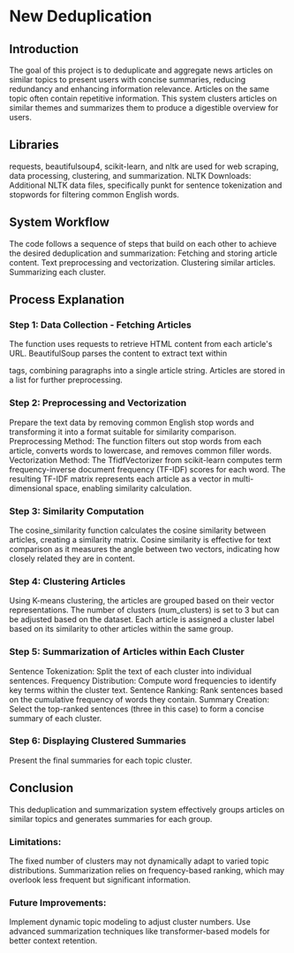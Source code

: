 # New Deduplication

## Introduction
The goal of this project is to deduplicate and aggregate news articles on similar topics to present users with concise summaries, reducing redundancy and enhancing information relevance.
Articles on the same topic often contain repetitive information. This system clusters articles on similar themes and summarizes them to produce a digestible overview for users.

## Libraries
requests, beautifulsoup4, scikit-learn, and nltk are used for web scraping, data processing, clustering, and summarization.
NLTK Downloads: Additional NLTK data files, specifically punkt for sentence tokenization and stopwords for filtering common English words.

## System Workflow
The code follows a sequence of steps that build on each other to achieve the desired deduplication and summarization:
Fetching and storing article content.
Text preprocessing and vectorization.
Clustering similar articles.
Summarizing each cluster.

## Process Explanation
### Step 1: Data Collection - Fetching Articles
The function uses requests to retrieve HTML content from each article's URL.
BeautifulSoup parses the content to extract text within <p> tags, combining paragraphs into a single article string.
Articles are stored in a list for further preprocessing.
### Step 2: Preprocessing and Vectorization
Prepare the text data by removing common English stop words and transforming it into a format suitable for similarity comparison.
Preprocessing Method:
The function filters out stop words from each article, converts words to lowercase, and removes common filler words.
Vectorization Method:
The TfidfVectorizer from scikit-learn computes term frequency-inverse document frequency (TF-IDF) scores for each word.
The resulting TF-IDF matrix represents each article as a vector in multi-dimensional space, enabling similarity calculation.
### Step 3: Similarity Computation
The cosine_similarity function calculates the cosine similarity between articles, creating a similarity matrix. Cosine similarity is effective for text comparison as it measures the angle between two vectors, indicating how closely related they are in content.
### Step 4: Clustering Articles
Using K-means clustering, the articles are grouped based on their vector representations. The number of clusters (num_clusters) is set to 3 but can be adjusted based on the dataset.
Each article is assigned a cluster label based on its similarity to other articles within the same group.
### Step 5: Summarization of Articles within Each Cluster
Sentence Tokenization: Split the text of each cluster into individual sentences.
Frequency Distribution: Compute word frequencies to identify key terms within the cluster text.
Sentence Ranking: Rank sentences based on the cumulative frequency of words they contain.
Summary Creation: Select the top-ranked sentences (three in this case) to form a concise summary of each cluster.
### Step 6: Displaying Clustered Summaries
Present the final summaries for each topic cluster.

## Conclusion
This deduplication and summarization system effectively groups articles on similar topics and generates summaries for each group.
### Limitations:
The fixed number of clusters may not dynamically adapt to varied topic distributions.
Summarization relies on frequency-based ranking, which may overlook less frequent but significant information.
### Future Improvements:
Implement dynamic topic modeling to adjust cluster numbers.
Use advanced summarization techniques like transformer-based models for better context retention.

